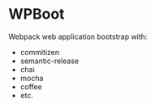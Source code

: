 # WPBoot
Webpack web application bootstrap with:
  * commitizen
  * semantic-release
  * chai
  * mocha
  * coffee
  * etc.

